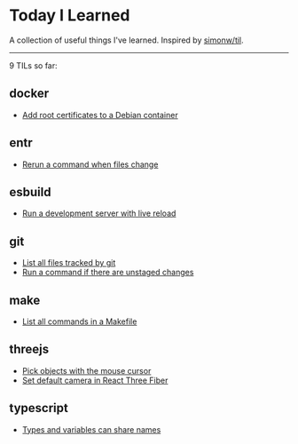 # Today I Learned

A collection of useful things I've learned. Inspired by [simonw/til](https://github.com/simonw/til).

---

9 TILs so far:

## docker

- [Add root certificates to a Debian container](/docker/add-root-certificates-to-a-debian-container.md)

## entr

- [Rerun a command when files change](/entr/rerun-a-command-when-files-change.md)

## esbuild

- [Run a development server with live reload](/esbuild/run-a-development-server-with-live-reload.md)

## git

- [List all files tracked by git](/git/list-all-files-tracked-by-git.md)
- [Run a command if there are unstaged changes](/git/run-a-command-if-there-are-unstaged-changes.md)

## make

- [List all commands in a Makefile](/make/list-all-commands-in-a-makefile.md)

## threejs

- [Pick objects with the mouse cursor](/threejs/pick-objects-with-the-mouse-cursor.md)
- [Set default camera in React Three Fiber](/threejs/set-default-camera-in-react-three-fiber.md)

## typescript

- [Types and variables can share names](/typescript/types-and-variables-can-share-names.md)
